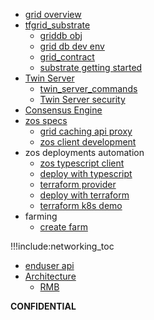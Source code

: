 - [grid overview](grid_readme)
- [tfgrid_substrate](substrate_readme)
  - [griddb obj](griddb)
  - [grid db dev env](grid_substrate_develop)
  - [grid_contract](grid_contract)
  - [substrate getting started](grid_substrate_getting_started)
- [Twin Server](twin_server)
  - [twin_server_commands](twin_server_commands)
  - [Twin Server security](twin_server_security)
- [Consensus Engine](internet4:consensus3)
- [zos specs](zos_specs)
  - [grid caching api proxy](grid_proxy_server_readme)
  - [zos client development](zos_client_development)
- zos deployments automation
  - [zos typescript client](zos_typescript_readme)
  - [deploy with typescript](deploy_with_typescript)
  - [terraform provider](terraform_provider)
  - [deploy with terraform](grid_terraform)
  - [terraform k8s demo](terraform_k8s)
- farming
  - [create farm](create_farm)
  

!!!include:networking_toc
- [enduser api](z_api)
- [Architecture](architecture)
  -  [RMB](rmb_architecture)
  


<!-- - [Why do we exist?](funding:why) -->
<!-- - [ThreeFold Blockchain](internet4:consensus3) -->

**CONFIDENTIAL**